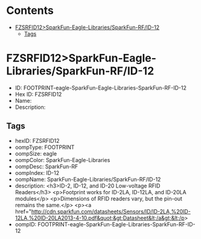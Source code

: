 



Contents
========

* [FZSRFID12>SparkFun-Eagle-Libraries/SparkFun-RF/ID-12](#fzsrfid12sparkfun-eagle-librariessparkfun-rfid-12)
	* [Tags](#tags)

# FZSRFID12>SparkFun-Eagle-Libraries/SparkFun-RF/ID-12

- ID: FOOTPRINT-eagle-SparkFun-Eagle-Libraries-SparkFun-RF-ID-12
- Hex ID: FZSRFID12
- Name: 
- Description: 

## Tags

- hexID: FZSRFID12
- oompType: FOOTPRINT
- oompSize: eagle
- oompColor: SparkFun-Eagle-Libraries
- oompDesc: SparkFun-RF
- oompIndex: ID-12
- oompName: SparkFun-Eagle-Libraries/SparkFun-RF/ID-12
- description: &lt;h3&gt;ID-2, ID-12, and ID-20 Low-voltage RFID Readers&lt;/h3&gt;
&lt;p&gt;Footprint works for ID-2LA, ID-12LA, and ID-20LA modules&lt;/p&gt;
&lt;p&gt;Dimensions of RFID readers vary, but the pin-out remains the same.&lt;/p&gt;
&lt;p&gt;&lt;a href=&quot;http://cdn.sparkfun.com/datasheets/Sensors/ID/ID-2LA,%20ID-12LA,%20ID-20LA2013-4-10.pdf&quot;&gt;Datasheet&lt;/a&gt;&lt;/p&gt;
- oompID: FOOTPRINT-eagle-SparkFun-Eagle-Libraries-SparkFun-RF-ID-12
